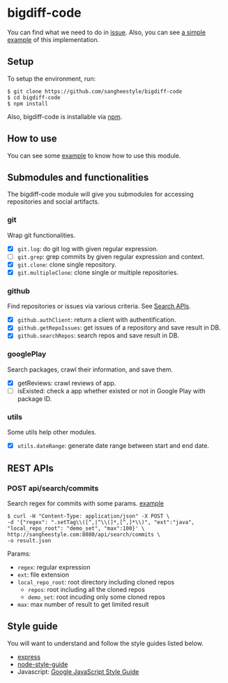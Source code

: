 # bigdiff-code
You can find what we need to do in [issue](https://github.com/sangheestyle/bigdiff-code/issues). Also, you can see [a simple example](http://sangheestyle.com:8080/dashboard) of this implementation.

## Setup
To setup the environment, run:
```shell
$ git clone https://github.com/sangheestyle/bigdiff-code
$ cd bigdiff-code
$ npm install
```
Also, bigdiff-code is installable via [npm](https://www.npmjs.com/package/bigdiff-code).

## How to use
You can see some [example](https://github.com/sangheestyle/bigdiff-code/tree/master/examples) to know how to use this module.

## Submodules and functionalities
The bigdiff-code module will give you submodules for accessing repositories and social artifacts.

### git
Wrap git functionalities.
- [x] `git.log`: do git log with given regular expression.
- [ ] `git.grep`: grep commits by given regular expression and context.
- [x] `git.clone`: clone single repository.
- [x] `git.multipleClone`: clone single or multiple repositories.

### github
Find repositories or issues via various criteria. See [Search APIs](https://developer.github.com/v3/search).
- [x] `github.authClient`: return a client with authentification.
- [x] `github.getRepoIssues`: get issues of a repository and save result in DB.
- [x] `github.searchRepos`: search repos and save result in DB.

### googlePlay
Search packages, crawl their information, and save them.
- [x] getReviews: crawl reviews of app.
- [ ] isExisted: check a app whether existed or not in Google Play with package ID.

### utils
Some utils help other modules.
- [x] `utils.dateRange`: generate date range between start and end date.

## REST APIs
### POST api/search/commits
Search regex for commits with some params. [example](https://gist.github.com/sangheestyle/3d6c3e7cd65e416ac398)
```shell
$ curl -H "Content-Type: application/json" -X POST \
-d '{"regex": ".setTag\\([^,|^\\(]*,[^,]*\\)", "ext":"java", "local_repo_root": "demo_set", "max":100}' \
http://sangheestyle.com:8080/api/search/commits \
-o result.json
```
Params:
* `regex`: regular expression
* `ext`: file extension
* `local_repo_root`: root directory including cloned repos
  * `repos`: root including all the cloned repos
  * `demo_set`: root incuding only some cloned repos
* `max`: max number of result to get limited result

## Style guide
You will want to understand and follow the style guides listed below.
* [express](https://github.com/strongloop/express)
* [node-style-guide](https://github.com/felixge/node-style-guide)
* Javascript: [Google JavaScript Style Guide](https://google-styleguide.googlecode.com/svn/trunk/javascriptguide.xml)
